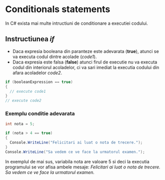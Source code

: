 # Conditionals statements

In C# exista mai multe intructiuni de conditionare a executiei codului.

## Instructiunea *if*

- Daca expresia booleana din paranteze este adevarata (**true**), atunci se va executa codul dintre acolade (*code1*).
- Daca expresia este falsa (**false**) atunci firul de executie nu va executa codul din interiorul acoladelor, ci va sari imediat la executia codului din afara acoladelor *code2*.

```c#
if (booleanExpression == true) 
{
  // execute code1
}
// execute code2
```

### Exemplu conditie adevarata


```c#
int nota = 5;

if (nota > 4 == true)
{
  Console.WriteLine("Felicitari ai luat o nota de trecere.");
}
Console.WriteLine("Sa vedem ce ve face la urmatorul examen.");

```

In exemplul de mai sus, variabila nota are valoare 5 si deci la executia programului se vor afisa ambele mesaje:
*Felicitari ai luat o nota de trecere.*
*Sa vedem ce ve face la urmatorul examen.*
